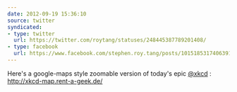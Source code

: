 ```yaml
---
date: 2012-09-19 15:36:10
source: twitter
syndicated:
- type: twitter
  url: https://twitter.com/roytang/statuses/248445387789201408/
- type: facebook
  url: https://www.facebook.com/stephen.roy.tang/posts/10151853174063912
---
```


Here's a google-maps style zoomable version of today's epic [@xkcd](https://twitter.com/xkcd/) : http://xkcd-map.rent-a-geek.de/